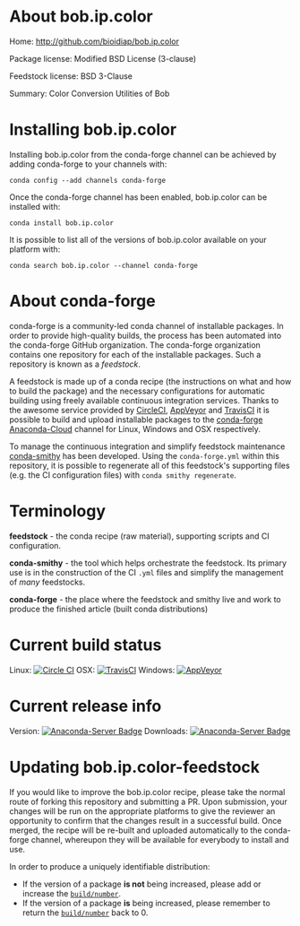 About bob.ip.color
==================

Home: http://github.com/bioidiap/bob.ip.color

Package license: Modified BSD License (3-clause)

Feedstock license: BSD 3-Clause

Summary: Color Conversion Utilities of Bob



Installing bob.ip.color
=======================

Installing bob.ip.color from the conda-forge channel can be achieved by adding conda-forge to your channels with:

```
conda config --add channels conda-forge
```

Once the conda-forge channel has been enabled, bob.ip.color can be installed with:

```
conda install bob.ip.color
```

It is possible to list all of the versions of bob.ip.color available on your platform with:

```
conda search bob.ip.color --channel conda-forge
```


About conda-forge
=================

conda-forge is a community-led conda channel of installable packages.
In order to provide high-quality builds, the process has been automated into the
conda-forge GitHub organization. The conda-forge organization contains one repository 
for each of the installable packages. Such a repository is known as a *feedstock*.

A feedstock is made up of a conda recipe (the instructions on what and how to build
the package) and the necessary configurations for automatic building using freely
available continuous integration services. Thanks to the awesome service provided by
[CircleCI](https://circleci.com/), [AppVeyor](http://www.appveyor.com/)
and [TravisCI](https://travis-ci.org/) it is possible to build and upload installable
packages to the [conda-forge](https://anaconda.org/conda-forge)
[Anaconda-Cloud](http://docs.anaconda.org/) channel for Linux, Windows and OSX respectively.

To manage the continuous integration and simplify feedstock maintenance
[conda-smithy](http://github.com/conda-forge/conda-smithy) has been developed.
Using the ``conda-forge.yml`` within this repository, it is possible to regenerate all of
this feedstock's supporting files (e.g. the CI configuration files) with ``conda smithy regenerate``.


Terminology
===========

**feedstock** - the conda recipe (raw material), supporting scripts and CI configuration.

**conda-smithy** - the tool which helps orchestrate the feedstock.
                   Its primary use is in the construction of the CI ``.yml`` files
                   and simplify the management of *many* feedstocks.

**conda-forge** - the place where the feedstock and smithy live and work to
                  produce the finished article (built conda distributions)

Current build status
====================
Linux: [![Circle CI](https://circleci.com/gh/conda-forge/bob.ip.color-feedstock.svg?style=svg)](https://circleci.com/gh/conda-forge/bob.ip.color-feedstock)
OSX: [![TravisCI](https://travis-ci.org/conda-forge/bob.ip.color-feedstock.svg?branch=master)](https://travis-ci.org/conda-forge/bob.ip.color-feedstock) 
Windows: [![AppVeyor](https://ci.appveyor.com/api/projects/status/github/conda-forge/bob.ip.color-feedstock?svg=True)](https://ci.appveyor.com/project/conda-forge/bob.ip.color-feedstock/branch/master)

Current release info
====================
Version: [![Anaconda-Server Badge](https://anaconda.org/conda-forge/bob.ip.color/badges/version.svg)](https://anaconda.org/conda-forge/bob.ip.color)
Downloads: [![Anaconda-Server Badge](https://anaconda.org/conda-forge/bob.ip.color/badges/downloads.svg)](https://anaconda.org/conda-forge/bob.ip.color)


Updating bob.ip.color-feedstock
===============================

If you would like to improve the bob.ip.color recipe, please take the normal
route of forking this repository and submitting a PR. Upon submission, your changes will
be run on the appropriate platforms to give the reviewer an opportunity to confirm that the
changes result in a successful build. Once merged, the recipe will be re-built and uploaded
automatically to the conda-forge channel, whereupon they will be available for everybody to
install and use.

In order to produce a uniquely identifiable distribution:
 * If the version of a package **is not** being increased, please add or increase
   the [``build/number``](http://conda.pydata.org/docs/building/meta-yaml.html#build-number-and-string). 
 * If the version of a package **is** being increased, please remember to return
   the [``build/number``](http://conda.pydata.org/docs/building/meta-yaml.html#build-number-and-string)
   back to 0.
